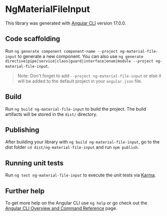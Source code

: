# NgMaterialFileInput

This library was generated with [Angular CLI](https://github.com/angular/angular-cli) version 17.0.0.

## Code scaffolding

Run `ng generate component component-name --project ng-material-file-input` to generate a new component. You can also use `ng generate directive|pipe|service|class|guard|interface|enum|module --project ng-material-file-input`.
> Note: Don't forget to add `--project ng-material-file-input` or else it will be added to the default project in your `angular.json` file. 

## Build

Run `ng build ng-material-file-input` to build the project. The build artifacts will be stored in the `dist/` directory.

## Publishing

After building your library with `ng build ng-material-file-input`, go to the dist folder `cd dist/ng-material-file-input` and run `npm publish`.

## Running unit tests

Run `ng test ng-material-file-input` to execute the unit tests via [Karma](https://karma-runner.github.io).

## Further help

To get more help on the Angular CLI use `ng help` or go check out the [Angular CLI Overview and Command Reference](https://angular.io/cli) page.
